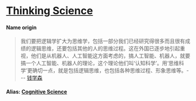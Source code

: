 # [Thinking Science]

#### Name origin

>我们要把逻辑学扩大为思维学，包括一部分我们已经研究得很多而且很有成绩的逻辑思维，还要包括其他的人的思维过程。这在外国已逐步地引起重视，他们是从机器人、人工智能这方面考虑的，搞人工智能、机器人，就要搞一个人工智能、机器人的理论，这个理论他们叫‘认知科学’。用‘思维科学’更确切一点，就是包括逻辑思维，也包括各种思维过程、形象思维等。--- [钱学森]

#### Alias: [Cognitive Science]


[Thinking Science]:https://baike.baidu.com/item/%E6%80%9D%E7%BB%B4%E7%A7%91%E5%AD%A6/5378275?fr=aladdin

[钱学森]:https://baike.baidu.com/item/%E9%92%B1%E5%AD%A6%E6%A3%AE/26105

[Cognitive Science]:https://en.wikipedia.org/wiki/Cognitive_science